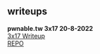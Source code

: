 ## writeups

**pwnable.tw 3x17 20-8-2022**  
[3x17 Writeup](/ctf/pwnable.tw/3x17/notes.html)  
[REPO](ctf/blob/master/)
